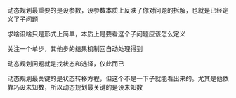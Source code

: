 动态规划最重要的是设参数，设参数本质上反映了你对问题的拆解，也就是已经定义了子问题

求啥设啥只是形式上简单，本质上是要看这个子问题应该怎么定义

关注一个单步，其他步的结果机制回自动处理得到

动态规划问题就是找状态和选择，仅此而已

动态规划最关键的是状态转移方程，但这个不是一下子就能看出来的。尤其是他依靠巧设未知数，所以动态规划最关键的是设未知数

